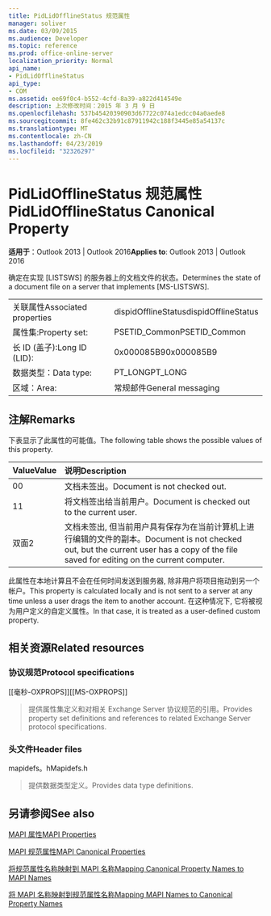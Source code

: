 ```yaml
---
title: PidLidOfflineStatus 规范属性
manager: soliver
ms.date: 03/09/2015
ms.audience: Developer
ms.topic: reference
ms.prod: office-online-server
localization_priority: Normal
api_name:
- PidLidOfflineStatus
api_type:
- COM
ms.assetid: ee69f0c4-b552-4cfd-8a39-a822d414549e
description: 上次修改时间：2015 年 3 月 9 日
ms.openlocfilehash: 537b45420390903d67722c074a1edcc04a0aede8
ms.sourcegitcommit: 8fe462c32b91c87911942c188f3445e85a54137c
ms.translationtype: MT
ms.contentlocale: zh-CN
ms.lasthandoff: 04/23/2019
ms.locfileid: "32326297"
---
```

# <a name="pidlidofflinestatus-canonical-property"></a><span data-ttu-id="d65fa-103">PidLidOfflineStatus 规范属性</span><span class="sxs-lookup"><span data-stu-id="d65fa-103">PidLidOfflineStatus Canonical Property</span></span>

  
  
<span data-ttu-id="d65fa-104">**适用于**：Outlook 2013 | Outlook 2016</span><span class="sxs-lookup"><span data-stu-id="d65fa-104">**Applies to**: Outlook 2013 | Outlook 2016</span></span> 
  
<span data-ttu-id="d65fa-105">确定在实现 [LISTSWS] 的服务器上的文档文件的状态。</span><span class="sxs-lookup"><span data-stu-id="d65fa-105">Determines the state of a document file on a server that implements [MS-LISTSWS].</span></span>
  
|||
|:-----|:-----|
|<span data-ttu-id="d65fa-106">关联属性</span><span class="sxs-lookup"><span data-stu-id="d65fa-106">Associated properties</span></span>  <br/> |<span data-ttu-id="d65fa-107">dispidOfflineStatus</span><span class="sxs-lookup"><span data-stu-id="d65fa-107">dispidOfflineStatus</span></span>  <br/> |
|<span data-ttu-id="d65fa-108">属性集:</span><span class="sxs-lookup"><span data-stu-id="d65fa-108">Property set:</span></span>  <br/> |<span data-ttu-id="d65fa-109">PSETID_Common</span><span class="sxs-lookup"><span data-stu-id="d65fa-109">PSETID_Common</span></span>  <br/> |
|<span data-ttu-id="d65fa-110">长 ID (盖子):</span><span class="sxs-lookup"><span data-stu-id="d65fa-110">Long ID (LID):</span></span>  <br/> |<span data-ttu-id="d65fa-111">0x000085B9</span><span class="sxs-lookup"><span data-stu-id="d65fa-111">0x000085B9</span></span>  <br/> |
|<span data-ttu-id="d65fa-112">数据类型：</span><span class="sxs-lookup"><span data-stu-id="d65fa-112">Data type:</span></span>  <br/> |<span data-ttu-id="d65fa-113">PT_LONG</span><span class="sxs-lookup"><span data-stu-id="d65fa-113">PT_LONG</span></span>  <br/> |
|<span data-ttu-id="d65fa-114">区域：</span><span class="sxs-lookup"><span data-stu-id="d65fa-114">Area:</span></span>  <br/> |<span data-ttu-id="d65fa-115">常规邮件</span><span class="sxs-lookup"><span data-stu-id="d65fa-115">General messaging</span></span>  <br/> |
   
## <a name="remarks"></a><span data-ttu-id="d65fa-116">注解</span><span class="sxs-lookup"><span data-stu-id="d65fa-116">Remarks</span></span>

<span data-ttu-id="d65fa-117">下表显示了此属性的可能值。</span><span class="sxs-lookup"><span data-stu-id="d65fa-117">The following table shows the possible values of this property.</span></span>
  
|<span data-ttu-id="d65fa-118">**Value**</span><span class="sxs-lookup"><span data-stu-id="d65fa-118">**Value**</span></span>|<span data-ttu-id="d65fa-119">**说明**</span><span class="sxs-lookup"><span data-stu-id="d65fa-119">**Description**</span></span>|
|:-----|:-----|
|<span data-ttu-id="d65fa-120">0</span><span class="sxs-lookup"><span data-stu-id="d65fa-120">0</span></span>  <br/> |<span data-ttu-id="d65fa-121">文档未签出。</span><span class="sxs-lookup"><span data-stu-id="d65fa-121">Document is not checked out.</span></span>  <br/> |
|<span data-ttu-id="d65fa-122">1</span><span class="sxs-lookup"><span data-stu-id="d65fa-122">1</span></span>  <br/> |<span data-ttu-id="d65fa-123">将文档签出给当前用户。</span><span class="sxs-lookup"><span data-stu-id="d65fa-123">Document is checked out to the current user.</span></span>  <br/> |
|<span data-ttu-id="d65fa-124">双面</span><span class="sxs-lookup"><span data-stu-id="d65fa-124">2</span></span>  <br/> |<span data-ttu-id="d65fa-125">文档未签出, 但当前用户具有保存为在当前计算机上进行编辑的文件的副本。</span><span class="sxs-lookup"><span data-stu-id="d65fa-125">Document is not checked out, but the current user has a copy of the file saved for editing on the current computer.</span></span>  <br/> |
   
<span data-ttu-id="d65fa-126">此属性在本地计算且不会在任何时间发送到服务器, 除非用户将项目拖动到另一个帐户。</span><span class="sxs-lookup"><span data-stu-id="d65fa-126">This property is calculated locally and is not sent to a server at any time unless a user drags the item to another account.</span></span> <span data-ttu-id="d65fa-127">在这种情况下, 它将被视为用户定义的自定义属性。</span><span class="sxs-lookup"><span data-stu-id="d65fa-127">In that case, it is treated as a user-defined custom property.</span></span>
  
## <a name="related-resources"></a><span data-ttu-id="d65fa-128">相关资源</span><span class="sxs-lookup"><span data-stu-id="d65fa-128">Related resources</span></span>

### <a name="protocol-specifications"></a><span data-ttu-id="d65fa-129">协议规范</span><span class="sxs-lookup"><span data-stu-id="d65fa-129">Protocol specifications</span></span>

<span data-ttu-id="d65fa-130">[[毫秒-OXPROPS]]</span><span class="sxs-lookup"><span data-stu-id="d65fa-130">[[MS-OXPROPS]]</span></span> 
  
> <span data-ttu-id="d65fa-131">提供属性集定义和对相关 Exchange Server 协议规范的引用。</span><span class="sxs-lookup"><span data-stu-id="d65fa-131">Provides property set definitions and references to related Exchange Server protocol specifications.</span></span>
    
### <a name="header-files"></a><span data-ttu-id="d65fa-132">头文件</span><span class="sxs-lookup"><span data-stu-id="d65fa-132">Header files</span></span>

<span data-ttu-id="d65fa-133">mapidefs。h</span><span class="sxs-lookup"><span data-stu-id="d65fa-133">Mapidefs.h</span></span>
  
> <span data-ttu-id="d65fa-134">提供数据类型定义。</span><span class="sxs-lookup"><span data-stu-id="d65fa-134">Provides data type definitions.</span></span>
    
## <a name="see-also"></a><span data-ttu-id="d65fa-135">另请参阅</span><span class="sxs-lookup"><span data-stu-id="d65fa-135">See also</span></span>



[<span data-ttu-id="d65fa-136">MAPI 属性</span><span class="sxs-lookup"><span data-stu-id="d65fa-136">MAPI Properties</span></span>](mapi-properties.md)
  
[<span data-ttu-id="d65fa-137">MAPI 规范属性</span><span class="sxs-lookup"><span data-stu-id="d65fa-137">MAPI Canonical Properties</span></span>](mapi-canonical-properties.md)
  
[<span data-ttu-id="d65fa-138">将规范属性名称映射到 MAPI 名称</span><span class="sxs-lookup"><span data-stu-id="d65fa-138">Mapping Canonical Property Names to MAPI Names</span></span>](mapping-canonical-property-names-to-mapi-names.md)
  
[<span data-ttu-id="d65fa-139">将 MAPI 名称映射到规范属性名称</span><span class="sxs-lookup"><span data-stu-id="d65fa-139">Mapping MAPI Names to Canonical Property Names</span></span>](mapping-mapi-names-to-canonical-property-names.md)

